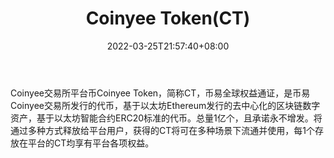 ﻿---
weight: 
title: "Coinyee Token(CT)"
description: "Coinyee交易所平台币Coinyee Token，简称CT，币易全球权益通证，是币易Coinyee交易所发行的代币，基于以太坊Ethereum发行的去中心化的区块链数字资产，基于以太坊智能合约ERC20标..."
date: 2022-03-25T21:57:40+08:00
lastmod: 2022-03-25T16:45:40+08:00
draft: false
authors: ["Metabd"]
featuredImage: "coinyee-tokenct.webp"
link: ""
tags: ["数字代币","Coinyee Token(CT)"]
categories: ["navigation"]
navigation: ["数字代币"]
lightgallery: true
toc: true
pinned: false
recommend: false
recommend1: false
---
Coinyee交易所平台币Coinyee Token，简称CT，币易全球权益通证，是币易Coinyee交易所发行的代币，基于以太坊Ethereum发行的去中心化的区块链数字资产，基于以太坊智能合约ERC20标准的代币。总量1亿个，且承诺永不增发。将通过多种方式释放给平台用户，获得的CT将可在多种场景下流通并使用，每1个存放在平台的CT均享有平台各项权益。
